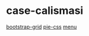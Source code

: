 # case-calismasi

[bootstrap-grid](https://ogunb.github.io/case-calismasi/bootstrap-grid/index.html)
[pie-css](https://ogunb.github.io/case-calismasi/pie-css/index.html)
[menu](https://ogunb.github.io/case-calismasi/menu/index.html)
